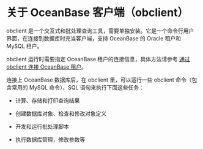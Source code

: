 关于 OceanBase 客户端（obclient） 
===============================================



obclient 是一个交互式和批处理查询工具，需要单独安装。它是一个命令行用户界面，在连接到数据库时充当客户端，支持 OceanBase 的 Oracle 租户和 MySQL 租户。

obclient 运行时需要指定 OceanBase 租户的连接信息，具体方法请参考 [通过 obclient 连接 OceanBase 租户]()。

连接上 OceanBase 数据库后，在 obclient 里，可以运行一些 obclient 命令（包含常用的 MySQL 命令）、SQL 语句来执行下面这些任务：

* 计算、存储和打印查询结果

  

* 创建数据库对象、检查和修改对象定义

  

* 开发和运行批处理脚本

  

* 执行数据库管理，修改参数等

  



